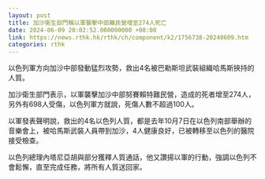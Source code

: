 ```yaml
---
layout: post
title: 加沙衛生部門稱以軍襲擊中部難民營增至274人死亡
date: 2024-06-09 20:02:52.000000000 +08:00
link: https://news.rthk.hk/rthk/ch/component/k2/1756738-20240609.htm
categories: rthk
---
```


以色列軍方向加沙中部發動猛烈攻勢，救出4名被巴勒斯坦武裝組織哈馬斯挾持的人質。

加沙衛生部門表示，以軍襲擊加沙中部努賽賴特難民營，造成的死者增至274人，另外有698人受傷，以色列軍方就說，死傷人數不超過100人。

以軍發表聲明說，救出的4名以色列人質，都是去年10月7日在以色列南部舉辦的音樂會上，被哈馬斯武裝人員帶到加沙，4人健康良好，已被轉移至以色列的醫院接受檢查。

以色列總理內塔尼亞胡與部分獲釋人質通話，他又讚揚以軍的行動，強調以色列不會鬆懈，直至完成任務，將所有人質送回家。
